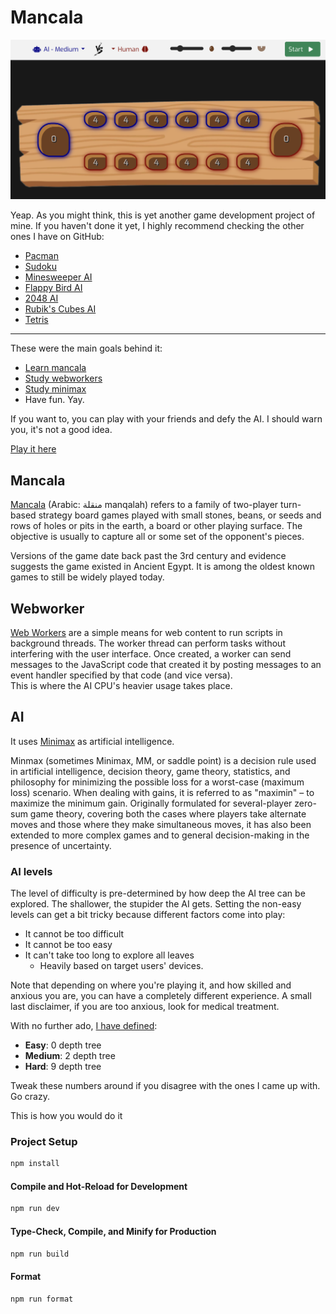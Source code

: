 # Mancala

![Mancala-Screenshot](./Mancala-Screenshot.png)

Yeap. As you might think, this is yet another game development project of mine.
If you haven't done it yet, I highly recommend checking the other ones I have on GitHub:

- [Pacman](https://github.com/virgs/pacman)
- [Sudoku](https://github.com/virgs/sudoku)
- [Minesweeper AI](https://github.com/virgs/minesweeper-ai)
- [Flappy Bird AI](https://github.com/virgs/flappy-bird-ai)
- [2048 AI](https://github.com/virgs/2048-ai)
- [Rubik's Cubes AI](https://github.com/virgs/rubiks-cubes-ai)
- [Tetris](https://github.com/virgs/tetris)

----

These were the main goals behind it:

- [Learn mancala](https://en.wikipedia.org/wiki/Mancala)
- [Study webworkers](https://developer.mozilla.org/en-US/docs/Web/API/Web_Workers_API/Using_web_workers)
- [Study minimax](https://en.wikipedia.org/wiki/Minimax)
- Have fun. Yay.

If you want to, you can play with your friends and defy the AI. I should warn you, it's not a good idea.

[Play it here](https://virgs.github.io/mancala/)

## Mancala

[Mancala](https://github.com/virgs/mancala/blob/main/src/engine/MancalaEngine.ts#L49) (Arabic: منقلة manqalah) refers to a family of two-player turn-based strategy board games played with small stones, beans, or seeds and rows of holes or pits in the earth, a board or other playing surface. The objective is usually to capture all or some set of the opponent's pieces.

Versions of the game date back past the 3rd century and evidence suggests the game existed in Ancient Egypt. It is among the oldest known games to still be widely played today.

## Webworker

[Web Workers](https://github.com/virgs/mancala/blob/main/src/engine/ai/AiWorker.ts) are a simple means for web content to run scripts in background threads. The worker thread can perform tasks without interfering with the user interface. Once created, a worker can send messages to the JavaScript code that created it by posting messages to an event handler specified by that code (and vice versa).  
This is where the AI CPU's heavier usage takes place.

## AI

It uses [Minimax](https://github.com/virgs/mancala/blob/main/src/engine/ai/Minimax.ts) as artificial intelligence.

Minmax (sometimes Minimax, MM, or saddle point) is a decision rule used in artificial intelligence, decision theory, game theory, statistics, and philosophy for minimizing the possible loss for a worst-case (maximum loss) scenario. When dealing with gains, it is referred to as "maximin" – to maximize the minimum gain. Originally formulated for several-player zero-sum game theory, covering both the cases where players take alternate moves and those where they make simultaneous moves, it has also been extended to more complex games and to general decision-making in the presence of uncertainty.

### AI levels

The level of difficulty is pre-determined by how deep the AI tree can be explored. The shallower, the stupider the AI gets.
Setting the non-easy levels can get a bit tricky because different factors come into play:

- It cannot be too difficult
- It cannot be too easy
- It can't take too long to explore all leaves
  - Heavily based on target users' devices.
  
Note that depending on where you're playing it, and how skilled and anxious you are, you can have a completely different experience.
A small last disclaimer, if you are too anxious, look for medical treatment.

With no further ado, [I have defined](https://github.com/virgs/mancala/blob/main/src/engine/ai/Minimax.ts#L22):

- **Easy**: 0 depth tree
- **Medium**: 2 depth tree
- **Hard**: 9 depth tree

Tweak these numbers around if you disagree with the ones I came up with. Go crazy.

This is how you would do it

### Project Setup

```sh
npm install
```

#### Compile and Hot-Reload for Development

```sh
npm run dev
```

#### Type-Check, Compile, and Minify for Production

```sh
npm run build
```

#### Format

```sh
npm run format
```
